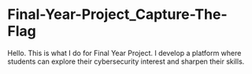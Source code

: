 # Final-Year-Project_Capture-The-Flag
Hello. This is what I do for Final Year Project. I develop a platform where students can explore their cybersecurity interest and sharpen their skills.
